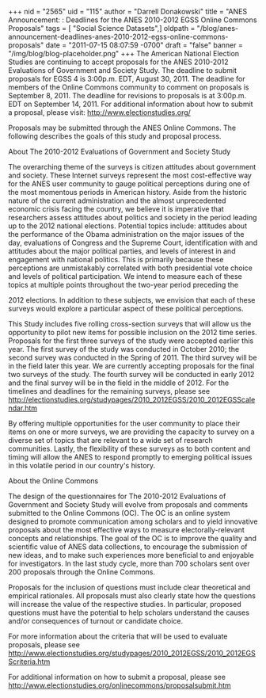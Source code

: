 +++
nid = "2565"
uid = "115"
author = "Darrell Donakowski"
title = "ANES Announcement: : Deadlines for the ANES 2010-2012 EGSS Online Commons Proposals"
tags = [ "Social Science Datasets",]
oldpath = "/blog/anes-announcement-deadlines-anes-2010-2012-egss-online-commons-proposals"
date = "2011-07-15 08:07:59 -0700"
draft = "false"
banner = "/img/blog/blog-placeholder.png"
+++
The American National Election Studies are continuing to accept
proposals for the ANES 2010-2012 Evaluations of Government and Society
Study. The deadline to submit proposals for EGSS 4 is 3:00p.m. EDT,
August 30, 2011. The deadline for members of the Online Commons
community to comment on proposals is September 8, 2011. The deadline for
revisions to proposals is at 3:00p.m. EDT on September 14, 2011. For
additional information about how to submit a proposal, please visit:
<http://www.electionstudies.org/>

Proposals may be submitted through the ANES Online Commons. The
following describes the goals of this study and proposal process.

About The 2010-2012 Evaluations of Government and Society Study

The overarching theme of the surveys is citizen attitudes about
government and society. These Internet surveys represent the most
cost-effective way for the ANES user community to gauge political
perceptions during one of the most momentous periods in American
history. Aside from the historic nature of the current administration
and the almost unprecedented economic crisis facing the country, we
believe it is imperative that researchers assess attitudes about
politics and society in the period leading up to the 2012 national
elections. Potential topics include: attitudes about the performance of
the Obama administration on the major issues of the day, evaluations of
Congress and the Supreme Court, identification with and attitudes about
the major political parties, and levels of interest in and engagement
with national politics. This is primarily because these perceptions are
unmistakably correlated with both presidential vote choice and levels of
political participation. We intend to measure each of these topics at
multiple points throughout the two-year period preceding the

2012 elections. In addition to these subjects, we envision that each of
these surveys would explore a particular aspect of these political
perceptions.

This Study includes five rolling cross-section surveys that will allow
us the opportunity to pilot new items for possible inclusion on the 2012
time series. Proposals for the first three surveys of the study were
accepted earlier this year. The first survey of the study was conducted
in October 2010; the second survey was conducted in the Spring of 2011.
The third survey will be in the field later this year. We are currently
accepting proposals for the final two surveys of the study. The fourth
survey will be conducted in early 2012 and the final survey will be in
the field in the middle of 2012. For the timelines and deadlines for the
remaining surveys, please see
<http://electionstudies.org/studypages/2010_2012EGSS/2010_2012EGSScalendar.htm>

By offering multiple opportunities for the user community to place their
items on one or more surveys, we are providing the capacity to survey on
a diverse set of topics that are relevant to a wide set of research
communities. Lastly, the flexibility of these surveys as to both content
and timing will allow the ANES to respond promptly to emerging political
issues in this volatile period in our country's history.

About the Online Commons

The design of the questionnaires for The 2010-2012 Evaluations of
Government and Society Study will evolve from proposals and comments
submitted to the Online Commons (OC). The OC is an online system
designed to promote communication among scholars and to yield innovative
proposals about the most effective ways to measure electorally-relevant
concepts and relationships. The goal of the OC is to improve the quality
and scientific value of ANES data collections, to encourage the
submission of new ideas, and to make such experiences more beneficial to
and enjoyable for investigators. In the last study cycle, more than 700
scholars sent over 200 proposals through the Online Commons.

Proposals for the inclusion of questions must include clear theoretical
and empirical rationales. All proposals must also clearly state how the
questions will increase the value of the respective studies. In
particular, proposed questions must have the potential to help scholars
understand the causes and/or consequences of turnout or candidate
choice.

For more information about the criteria that will be used to evaluate
proposals, please see
<http://www.electionstudies.org/studypages/2010_2012EGSS/2010_2012EGSScriteria.htm>

For additional information on how to submit a proposal, please see
<http://www.electionstudies.org/onlinecommons/proposalsubmit.htm>
